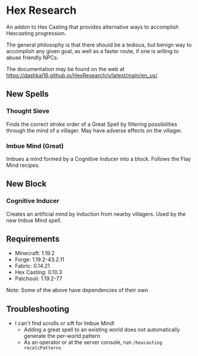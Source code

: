 # Hex Research

An addon to Hex Casting that provides alternative ways to accomplish Hexcasting progression.

The general philosophy is that there should be a tedious, but benign way to accomplish any given goal, as well as a faster route, if one is willing to abuse friendly NPCs.

The documentation may be found on the web at https://dashkal16.github.io/HexResearch/v/latest/main/en_us/

## New Spells

### Thought Sieve

Finds the correct stroke order of a Great Spell by filtering possibilities through the mind of a villager. May have adverse effects on the villager.

### Imbue Mind (Great)

Imbues a mind formed by a Cognitive Inducer into a block. Follows the Flay Mind recipes.

## New Block

### Cognitive Inducer

Creates an artificial mind by induction from nearby villagers. Used by the new Imbue Mind spell.

## Requirements

* Minecraft: 1.19.2
* Forge: 1.19.2-43.2.11
* Fabric: 0.14.21
* Hex Casting: 0.10.3
* Patchouli: 1.19.2-77

Note: Some of the above have dependencies of their own

## Troubleshooting

* I can't find scrolls or sift for Imbue Mind!
  * Adding a great spell to an existing world does not automatically generate the per-world pattern
  * As an operator or at the server console, run `/hexcasting recalcPatterns`
